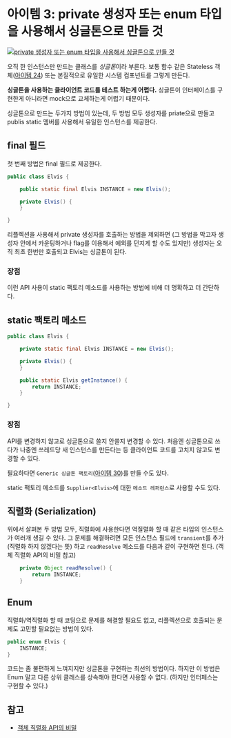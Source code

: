 # 아이템 3: private 생성자 또는 enum 타입을 사용해서 싱글톤으로 만들 것

[![private 생성자 또는 enum 타입을 사용해서 싱글톤으로 만들 것](https://img.youtube.com/vi/xBVPChbtUhM/0.jpg)](https://youtu.be/xBVPChbtUhM)

오직 한 인스턴스만 만드는 클래스를 *싱글톤*이라 부른다. 보통 함수 같은 Stateless 객체([아이템 24](item24.md)) 또는 본질적으로 유일한 시스템 컴포넌트를 그렇게 만든다.

**싱글톤을 사용하는 클라이언트 코드를 테스트 하는게 어렵다.** 싱글톤이 인터페이스를 구현한게 아니라면 mock으로 교체하는게 어렵기 때문이다.

싱글톤으로 만드는 두가지 방법이 있는데, 두 방법 모두 생성자를 priate으로 만들고 publis static 멤버를 사용해서 유일한 인스턴스를 제공한다.

## final 필드

첫 번째 방법은 final 필드로 제공한다.

```java
public class Elvis {

    public static final Elvis INSTANCE = new Elvis();

    private Elvis() {
    }

}
```

리플렉션을 사용해서 private 생성자를 호출하는 방법을 제외하면 (그 방법을 막고자 생성자 안에서 카운팅하거나 flag를 이용해서 예외를 던지게 할 수도 있지만) 생성자는 오직 최초 한번만 호출되고 Elvis는 싱글톤이 된다.

### 장점

이런 API 사용이 static 팩토리 메소드를 사용하는 방법에 비해 더 명확하고 더 간단하다. 

## static 팩토리 메소드

```java
public class Elvis {

    private static final Elvis INSTANCE = new Elvis();

    private Elvis() {
    }

    public static Elvis getInstance() {
        return INSTANCE;
    }

}
```

### 장점

API를 변경하지 않고로 싱글톤으로 쓸지 안쓸지 변경할 수 있다. 처음엔 싱글톤으로 쓰다가 나중엔 쓰레드당 새 인스턴스를 만든다는 등 클라이언트 코드를 고치지 않고도 변경할 수 있다.

필요하다면 `Generic 싱글톤 팩토리`([아이템 30](item30.md))를 만들 수도 있다.

static 팩토리 메소드를 `Supplier<Elvis>`에 대한 `메소드 레퍼런스`로 사용할 수도 있다.

## 직렬화 (Serialization)

위에서 살펴본 두 방법 모두, 직렬화에 사용한다면 역질렬화 할 때 같은 타입의 인스턴스가 여러개 생길 수 있다. 그 문제를 해결하려면 모든 인스턴스 필드에 `transient`를 추가 (직렬화 하지 않겠다는 뜻) 하고 `readResolve` 메소드를 다음과 같이 구현하면 된다. (객체 직렬화 API의 비밀 참고)

```java
    private Object readResolve() {
        return INSTANCE;
    }

```

## Enum

직렬화/역직렬화 할 때 코딩으로 문제를 해결할 필요도 없고, 리플렉션으로 호출되는 문제도 고민할 필요없는 방법이 있다.

```java
public enum Elvis {
    INSTANCE;
}
```

코드는 좀 불편하게 느껴지지만 싱글톤을 구현하는 최선의 방법이다. 하지만 이 방법은 Enum 말고 다른 상위 클래스를 상속해야 한다면 사용할 수 없다. (하지만 인터페스는 구현할 수 있다.)

## 참고

* [객체 직렬화 API의 비밀](http://www.oracle.com/technetwork/articles/java/javaserial-1536170.html)
